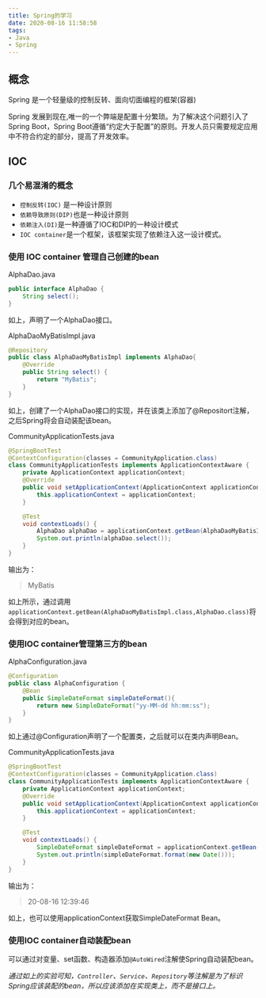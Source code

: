 ```yaml
---
title: Spring的学习
date: 2020-08-16 11:58:58
tags:
- Java
- Spring
---
```


## 概念

Spring 是一个轻量级的控制反转、面向切面编程的框架(容器)

Spring 发展到现在,唯一的一个弊端是配置十分繁琐。为了解决这个问题引入了Spring Boot，Spring Boot遵循“约定大于配置”的原则。开发人员只需要规定应用中不符合约定的部分，提高了开发效率。

## IOC

### 几个易混淆的概念

- `控制反转(IOC)` 是一种设计原则
- `依赖导致原则(DIP)`也是一种设计原则
- `依赖注入(DI)`是一种遵循了IOC和DIP的一种设计模式
- `IOC container`是一个框架，该框架实现了依赖注入这一设计模式。

### 使用 IOC container 管理自己创建的bean

AlphaDao.java
``` java
public interface AlphaDao {
    String select();
}
```

如上，声明了一个AlphaDao接口。

AlphaDaoMyBatisImpl.java
``` java
@Repository
public class AlphaDaoMyBatisImpl implements AlphaDao{
    @Override
    public String select() {
        return "MyBatis";
    }
}
```
如上，创建了一个AlphaDao接口的实现，并在该类上添加了@Repositort注解，之后Spring将会自动装配该bean。

CommunityApplicationTests.java
``` java
@SpringBootTest
@ContextConfiguration(classes = CommunityApplication.class)
class CommunityApplicationTests implements ApplicationContextAware {
    private ApplicationContext applicationContext;
    @Override
    public void setApplicationContext(ApplicationContext applicationContext) throws BeansException {
        this.applicationContext = applicationContext;
    }

    @Test
    void contextLoads() {
        AlphaDao alphaDao = applicationContext.getBean(AlphaDaoMyBatisImpl.class,AlphaDao.class);
        System.out.println(alphaDao.select());
    }
}
```
输出为：
> MyBatis

如上所示，通过调用`applicationContext.getBean(AlphaDaoMyBatisImpl.class,AlphaDao.class)`将会得到对应的bean。

### 使用IOC container管理第三方的bean

AlphaConfiguration.java
```java
@Configuration
public class AlphaConfiguration {
    @Bean
    public SimpleDateFormat simpleDateFormat(){
        return new SimpleDateFormat("yy-MM-dd hh:mm:ss");
    }
}
```
如上通过@Configuration声明了一个配置类，之后就可以在类内声明Bean。

CommunityApplicationTests.java
```java
@SpringBootTest
@ContextConfiguration(classes = CommunityApplication.class)
class CommunityApplicationTests implements ApplicationContextAware {
    private ApplicationContext applicationContext;
    @Override
    public void setApplicationContext(ApplicationContext applicationContext) throws BeansException {
        this.applicationContext = applicationContext;
    }

    @Test
    void contextLoads() {
        SimpleDateFormat simpleDateFormat = applicationContext.getBean(SimpleDateFormat.class);
        System.out.println(simpleDateFormat.format(new Date()));
    }
}
```
输出为：
> 20-08-16 12:39:46

如上，也可以使用applicationContext获取SimpleDateFormat Bean。

### 使用IOC container自动装配bean

可以通过对变量、set函数、构造器添加`@AutoWired`注解使Spring自动装配bean。

*通过如上的实验可知，`Controller`、`Service`、`Repository`等注解是为了标识Spring应该装配的bean，所以应该添加在实现类上，而不是接口上。*